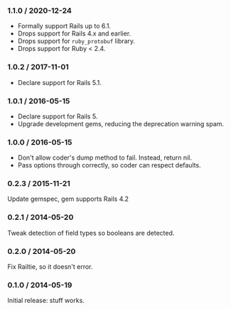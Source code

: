 ### 1.1.0 / 2020-12-24

* Formally support Rails up to 6.1.
* Drops support for Rails 4.x and earlier.
* Drops support for `ruby_protobuf` library.
* Drops support for Ruby < 2.4.

### 1.0.2 / 2017-11-01

* Declare support for Rails 5.1.

### 1.0.1 / 2016-05-15

* Declare support for Rails 5.
* Upgrade development gems, reducing the deprecation warning spam.

### 1.0.0 / 2016-05-15

* Don't allow coder's dump method to fail. Instead, return nil.
* Pass options through correctly, so coder can respect defaults.

### 0.2.3 / 2015-11-21

Update gemspec, gem supports Rails 4.2

### 0.2.1 / 2014-05-20

Tweak detection of field types so booleans are detected.

### 0.2.0 / 2014-05-20

Fix Railtie, so it doesn't error.

### 0.1.0 / 2014-05-19

Initial release: stuff works.
